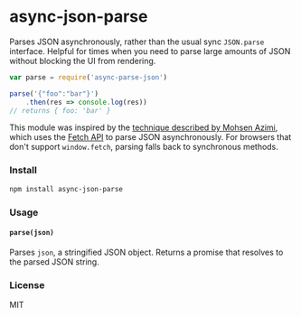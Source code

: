 
# async-json-parse

Parses JSON asynchronously, rather than the usual sync `JSON.parse` interface. Helpful for times when you need to parse large amounts of JSON without blocking the UI from rendering.

```js
var parse = require('async-parse-json')

parse('{"foo":"bar"}')
	.then(res => console.log(res))
// returns { foo: 'bar' }
```

This module was inspired by the [technique described by Mohsen Azimi](http://azimi.me/2015/07/30/non-blocking-async-json-parse.html), which uses the [Fetch API](https://developer.mozilla.org/en/docs/Web/API/Fetch_API) to parse JSON asynchronously. For browsers that don't support `window.fetch`, parsing falls back to synchronous methods.

### Install

```bash
npm install async-json-parse
```

### Usage

#### `parse(json)`

Parses `json`, a stringified JSON object. Returns a promise that resolves to the parsed JSON string.


### License

MIT
